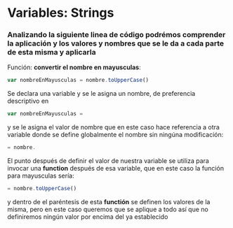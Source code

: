 # Variables: Strings

### Analizando la siguiente linea de código podrémos comprender la aplicación y los valores y nombres que se le da a cada parte de esta misma y aplicarla

Función: **convertir el nombre en mayusculas**:

```js 
var nombreEnMayusculas = nombre.toUpperCase()
```

Se declara una variable y se le asigna un nombre, de preferencia descriptivo en 
```js 
var nombreEnMayusculas =
```

y se le asigna el valor de nombre que en este caso hace referencia a otra variable donde se define globalmente el nombre sin ningúna modificación:
```js 
= nombre.
```
El punto después de definir el valor de nuestra variable se utiliza para invocar una **function** después de esa variable, que en este caso la función para mayusculas sería:
```js 
= nombre.toUpperCase()
```
y dentro de el paréntesis de esta **functión** se definen los valores de la misma, pero en este caso queremos que se aplique a todo así que no definiremos ningún valor por encima del ya establecido

